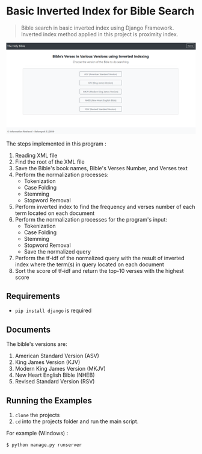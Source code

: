 # Basic Inverted Index for Bible Search
>Bible search in basic inverted index using Django Framework. Inverted index method applied in this project is proximity index.

![](homepage.png)

The steps implemented in this program :
1. Reading XML file
2. Find the root of the XML file
3. Save the Bible's book names, Bible's Verses Number, and Verses text
4. Perform the normalization processes:
    - Tokenization
    - Case Folding
    - Stemming
    - Stopword Removal
5. Perform inverted index to find the frequency and verses number of each term located on each document
6. Perform the normalization processes for the program's input:
    - Tokenization
    - Case Folding
    - Stemming
    - Stopword Removal
    - Save the normalized query
7. Perform the tf-idf of the normalized query with the result of inverted index where the term(s) in query located on each document
8. Sort the score of tf-idf and return the top-10 verses with the highest score

## Requirements

- `pip install django` is required

## Documents
The bible's versions are:
1. American Standard Version (ASV)
2. King James Version (KJV)
3. Modern King James Version (MKJV)
4. New Heart English Bible (NHEB)
5. Revised Standard Version (RSV)

## Running the Examples

1. `clone` the projects
2. `cd` into the projects folder and run the main script.

For example (Windows) :

    $ python manage.py runserver
